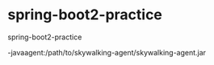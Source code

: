 # spring-boot2-practice
spring-boot2-practice


-javaagent:/path/to/skywalking-agent/skywalking-agent.jar